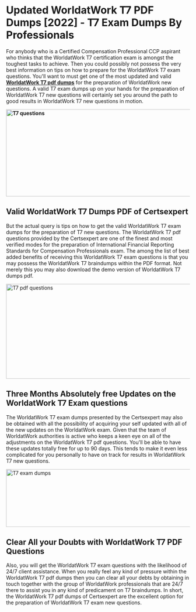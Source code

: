 <h1><strong>Updated WorldatWork T7 PDF Dumps [2022] - T7 Exam Dumps By Professionals&nbsp;</strong></h1>
<p><span style="font-weight: 400;">For anybody who is a Certified Compensation Professional CCP aspirant who thinks that the WorldatWork T7 certification exam is amongst the toughest tasks to achieve. Then you could possibly not possess the very best information on tips on how to prepare for the WorldatWork T7 exam questions. You'll want to must get one of the most updated and valid <strong><a href="https://www.certsexpert.com/T7-pdf-questions.html">WorldatWork T7 pdf dumps</a></strong> for the preparation of WorldatWork new questions. A valid  T7 exam dumps up on your hands for the preparation of WorldatWork T7 new questions will certainly set you around the path to good results in WorldatWork T7 new questions in motion.</span></p>
<p><span style="font-weight: 400;"><strong><img style="display: block; margin-left: auto; margin-right: auto;" src="https://i.ibb.co/QXh983F/73475278-2429792180625311-4586132736837681152-n.jpg" alt="T7 questions" width="632" height="238" /></strong></span></p>
<h2><strong>Valid WorldatWork T7 Dumps PDF of Certsexpert</strong></h2>
<p><span style="font-weight: 400;">But the actual query is tips on how to get the valid WorldatWork T7 exam dumps for the preparation of T7 new questions. The WorldatWork T7 pdf questions provided by the Certsexpert are one of the finest and most verified modes for the preparation of International Financial Reporting Standards for Compensation Professionals exam. The among the list of best added benefits of receiving this WorldatWork T7 exam questions is that you may possess the WorldatWork T7 braindumps within the PDF format. Not merely this you may also download the demo version of WorldatWork T7 dumps pdf.</span></p>
<p><span style="font-weight: 400;"><img style="display: block; margin-left: auto; margin-right: auto;" src="https://i.ibb.co/Jd8hN2L/76714008-3182067705200142-8735104740007870464-n.jpg" alt="T7 pdf questions" width="701" height="259" /></span></p>
<h2><strong>Three Months Absolutely free Updates on the WorldatWork T7 Exam questions</strong></h2>
<p><span style="font-weight: 400;">The WorldatWork T7 exam dumps presented by the Certsexpert may also be obtained with all the possibility of acquiring your self updated with all of the new updates on the WorldatWork exam. Given that the team of WorldatWork authorities is active who keeps a keen eye on all of the adjustments on the WorldatWork T7 pdf questions. You'll be able to have these updates totally free for up to 90 days. This tends to make it even less complicated for you personally to have on track for results in WorldatWork T7 new questions.</span></p>
<p><span style="font-weight: 400;"><a href="https://www.certsexpert.com/T7-pdf-questions.html"><img style="display: block; margin-left: auto; margin-right: auto;" src="https://i.ibb.co/TMnKrkJ/75398236-424489711531572-5064688549987614720-n.jpg" alt="T7 exam dumps" width="714" height="158" /></a></span></p>
<h2><strong>Clear All your Doubts with WorldatWork T7 PDF Questions</strong></h2>
<p>Also, you will get the WorldatWork T7 exam questions with the likelihood of 24/7 client assistance. When you really feel any kind of pressure within the WorldatWork T7 pdf dumps then you can clear all your debts by obtaining in touch together with the group of WorldatWork professionals that are 24/7 there to assist you in any kind of predicament on  T7 braindumps. In short, the WorldatWork T7 pdf dumps of Certsexpert are the excellent option for the preparation of WorldatWork T7 exam new questions.</p>
